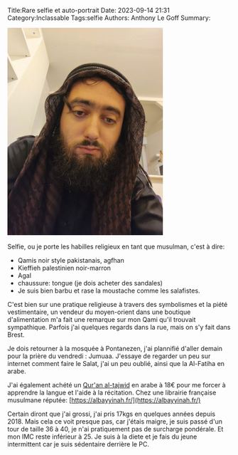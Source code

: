 Title:Rare selfie et auto-portrait
Date: 2023-09-14 21:31
Category:Inclassable
Tags:selfie
Authors: Anthony Le Goff
Summary:

![selfie](images/selfie.jpg)

Selfie, ou je porte les habilles religieux en tant que musulman, c'est à dire:

* Qamis noir style pakistanais, agfhan
* Kieffieh palestinien noir-marron
* Agal
* chaussure: tongue (je dois acheter des sandales)
* Je suis bien barbu et rase la moustache comme les salafistes. 

C'est bien sur une pratique religieuse à travers des symbolismes et la piété vestimentaire, un vendeur du moyen-orient dans une boutique d'alimentation m'a fait une remarque sur mon Qami qu'il trouvait sympathique. Parfois j'ai quelques regards dans la rue, mais on s'y fait dans Brest.

Je dois retourner à la mosquée à Pontanezen, j'ai plannifié d'aller demain pour la prière du vendredi : Jumuaa. J'essaye de regarder un peu sur internet comment faire le Salat, j'ai un peu oublié, ainsi que la Al-Fatiha en arabe.

J'ai également achété un [Qur'an al-tajwid](https://albayyinah.fr/coran-mushaf-tajwid/2266-coran-tajwid-al-quran-avec-les-couleurs-hafs-arabe-format-moyen.html) en arabe à 18€ pour me forcer à apprendre la langue et l'aide à la récitation. Chez une librairie française musulmane réputée: [https://albayyinah.fr/](https://albayyinah.fr/)

Certain diront que j'ai grossi, j'ai pris 17kgs en quelques années depuis 2018. Mais cela ce voit presque pas, car j'étais maigre, je suis passé d'un tour de taille 36 à 40, je n'ai pratiquement pas de surcharge pondérale. Et mon IMC reste inférieur à 25. Je suis à la diete et je fais du jeune intermittent car je suis sédentaire derrière le PC. 